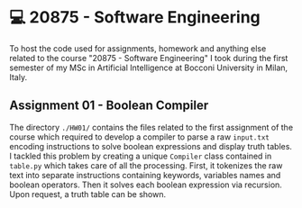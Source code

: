 # 💻 20875 - Software Engineering
To host the code used for assignments, homework and anything else related to the course "20875 - Software Engineering" I took during the first semester of my MSc in Artificial Intelligence at Bocconi University in Milan, Italy.  

## Assignment 01 - Boolean Compiler
The directory `./HW01/` contains the files related to the first assignment of the course which required to develop a compiler to parse a raw `input.txt` encoding instructions to solve boolean expressions and display truth tables.  
I tackled this problem by creating a unique `Compiler` class contained in `table.py` which takes care of all the processing. First, it tokenizes the raw text into separate instructions containing keywords, variables names and boolean operators. Then it solves each boolean expression via recursion. Upon request, a truth table can be shown.
